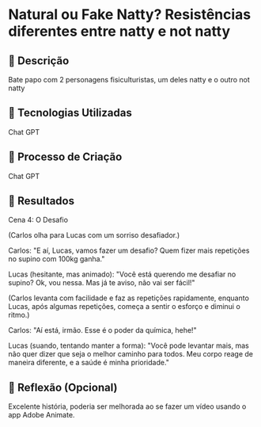 # Natural ou Fake Natty? Resistências diferentes entre natty e not natty
 
## 📒 Descrição
Bate papo com 2 personagens fisiculturistas, um deles natty e o outro not natty

## 🤖 Tecnologias Utilizadas
Chat GPT

## 🧐 Processo de Criação
Chat GPT

## 🚀 Resultados
Cena 4: O Desafio

(Carlos olha para Lucas com um sorriso desafiador.)

Carlos: "E aí, Lucas, vamos fazer um desafio? Quem fizer mais repetições no supino com 100kg ganha."

Lucas (hesitante, mas animado): "Você está querendo me desafiar no supino? Ok, vou nessa. Mas já te aviso, não vai ser fácil!"

(Carlos levanta com facilidade e faz as repetições rapidamente, enquanto Lucas, após algumas repetições, começa a sentir o esforço e diminui o ritmo.)

Carlos: "Aí está, irmão. Esse é o poder da química, hehe!"

Lucas (suando, tentando manter a forma): "Você pode levantar mais, mas não quer dizer que seja o melhor caminho para todos. Meu corpo reage de maneira diferente, e a saúde é minha prioridade."

## 💭 Reflexão (Opcional)
Excelente história, poderia ser melhorada ao se fazer um vídeo usando o app Adobe Animate.
